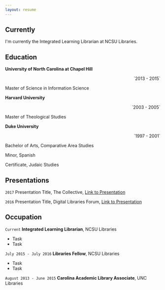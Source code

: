 ```yaml
---
layout: resume
---
```


## Currently
I'm currently the Integrated Learning Librarian at NCSU Libraries.

## Education
__University of North Carolina at Chapel Hill__
<div style="text-align: right">`2013 - 2015`</div>

Master of Science in Information Science


__Harvard University__
<div style="text-align: right">`2003 - 2005`</div>

Master of Theological Studies


__Duke University__
<div style="text-align: right">`1997 - 2001`</div>

Bachelor of Arts, Comparative Area Studies

Minor, Spanish

Certificate, Judaic Studies


## Presentations
`2017`
Presentation Title, The Collective, <a href="http://MyWebsite.tld/presentation1">Link to Presentation</a>

`2016`
Presentation Title, Digital Libraries Forum, <a href="http://MyWebsite.tld/presentation1">Link to Presentation</a>


## Occupation

`Current`
__Integrated Learning Librarian__, NCSU Libraries

- Task
- Task

`July 2015 - July 2016`
__Libraries Fellow__, NCSU Libraries

- Task
- Task

`August 2013 - June 2015`
__Carolina Academic Library Associate__, UNC Libraries


<!-- ### Footer

Last updated: May 2013 -->
